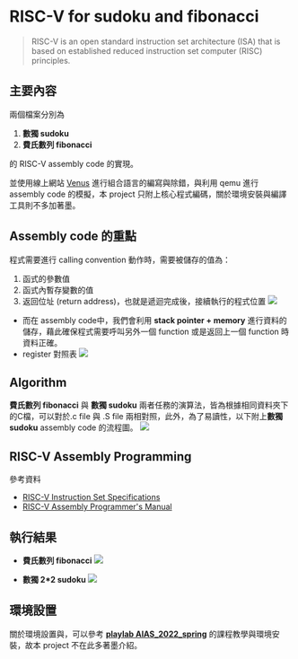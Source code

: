 # RISC-V for sudoku and fibonacci
>RISC-V is an open standard instruction set architecture (ISA) that is based on established reduced instruction set computer (RISC) principles.
## 主要內容
兩個檔案分別為
1. **數獨 sudoku**
2. **費氏數列 fibonacci**

的 RISC-V assembly code 的實現。

並使用線上網站 [Venus](https://www.kvakil.me/venus/) 進行組合語言的編寫與除錯，與利用 qemu 進行 assembly code 的模擬，本 project 只附上核心程式編碼，關於環境安裝與編譯工具則不多加著墨。

## Assembly code 的重點
程式需要進行 calling convention 動作時，需要被儲存的值為：
1. 函式的參數值
2. 函式內暫存變數的值
3. 返回位址 (return address)，也就是遞迴完成後，接續執行的程式位置
![](https://playlab.computing.ncku.edu.tw:3001/uploads/upload_7646564d47a7c6b5b6365293a764fd37.png)
- 而在 assembly code中，我們會利用 **stack pointer + memory** 進行資料的儲存，藉此確保程式需要呼叫另外一個 function 或是返回上一個  function 時資料正確。
- register 對照表
![](https://playlab.computing.ncku.edu.tw:3001/uploads/upload_677e12f403993b93e2be2c308b3819d1.png)

## Algorithm
**費氏數列 fibonacci** 與 **數獨 sudoku** 兩者任務的演算法，皆為根據相同資料夾下的C檔，可以對於.c file 與 .S file 兩相對照，此外，為了易讀性，以下附上**數獨 sudoku** assembly code 的流程圖。
![](https://i.imgur.com/hWAPW4u.png)


## RISC-V Assembly Programming
參考資料
- [RISC-V Instruction Set Specifications](https://msyksphinz-self.github.io/riscv-isadoc/html/index.html)
- [RISC-V Assembly Programmer's Manual](https://github.com/riscv-non-isa/riscv-asm-manual/blob/master/riscv-asm.md)

## 執行結果
- **費氏數列 fibonacci**
![](https://playlab.computing.ncku.edu.tw:3001/uploads/upload_7f9cd8a8b384680d82f4e02923d08171.jpg)

- **數獨 2\*2 sudoku**
![](https://playlab.computing.ncku.edu.tw:3001/uploads/upload_2a517798287cfd7b1d2fe468ee439bb0.png)

## 環境設置
關於環境設置與，可以參考 [**playlab AIAS_2022_spring**](https://playlab.computing.ncku.edu.tw/AIAS_2022_spring.html) 的課程教學與環境安裝，故本 project 不在此多著墨介紹。